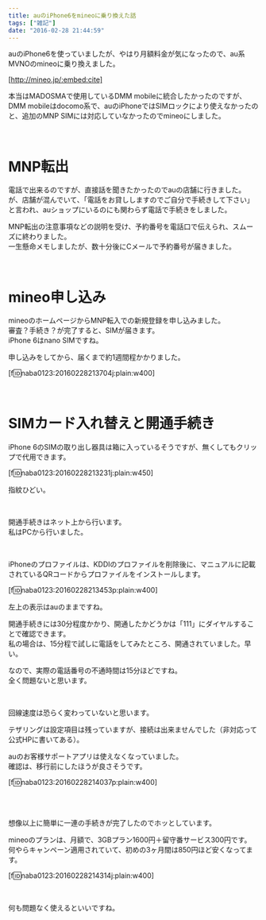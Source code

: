 ```yaml
---
title: auのiPhone6をmineoに乗り換えた話
tags: ["雑記"]
date: "2016-02-28 21:44:59"
---
```


auのiPhone6を使っていましたが、やはり月額料金が気になったので、au系MVNOのmineoに乗り換えました。

[http://mineo.jp/:embed:cite]

本当はMADOSMAで使用しているDMM mobileに統合したかったのですが、DMM mobileはdocomo系で、auのiPhoneではSIMロックにより使えなかったのと、追加のMNP SIMには対応していなかったのでmineoにしました。

<br>

<!-- more -->

# MNP転出

電話で出来るのですが、直接話を聞きたかったのでauの店舗に行きました。  
が、店舗が混んでいて、「電話をお貸ししますのでご自分で手続きして下さい」と言われ、auショップにいるのにも関わらず電話で手続きをしました。

MNP転出の注意事項などの説明を受け、予約番号を電話口で伝えられ、スムーズに終わりました。  
一生懸命メモしましたが、数十分後にCメールで予約番号が届きました。

<br>

# mineo申し込み

mineoのホームページからMNP転入での新規登録を申し込みました。  
審査？手続き？が完了すると、SIMが届きます。  
iPhone 6はnano SIMですね。

申し込みをしてから、届くまで約1週間程かかりました。

[f:id:naba0123:20160228213704j:plain:w400]

<br>

# SIMカード入れ替えと開通手続き

iPhone 6のSIMの取り出し器具は箱に入っているそうですが、無くしてもクリップで代用できます。

[f:id:naba0123:20160228213231j:plain:w450]

指紋ひどい。

<br>

開通手続きはネット上から行います。  
私はPCから行いました。

<br>

iPhoneのプロファイルは、KDDIのプロファイルを削除後に、マニュアルに記載されているQRコードからプロファイルをインストールします。

[f:id:naba0123:20160228213453p:plain:w400]

左上の表示はauのままですね。

開通手続きには30分程度かかり、開通したかどうかは「111」にダイヤルすることで確認できます。  
私の場合は、15分程で試しに電話をしてみたところ、開通されていました。早い。

なので、実際の電話番号の不通時間は15分ほどですね。  
全く問題ないと思います。

<br>

回線速度は恐らく変わっていないと思います。

テザリングは設定項目は残っていますが、接続は出来ませんでした（非対応って公式HPに書いてある）。

auのお客様サポートアプリは使えなくなっていました。  
確認は、移行前にしたほうが良さそうです。

[f:id:naba0123:20160228214037p:plain:w400]

<br>

<br>

想像以上に簡単に一連の手続きが完了したのでホッとしています。

mineoのプランは、月額で、3GBプラン1600円＋留守番サービス300円です。  
何やらキャンペーン適用されていて、初めの3ヶ月間は850円ほど安くなってます。

[f:id:naba0123:20160228214314j:plain:w400]

<br>

何も問題なく使えるといいですね。

<br>
